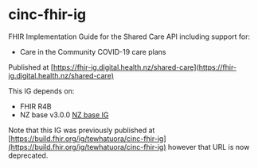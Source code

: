 # cinc-fhir-ig
FHIR Implementation Guide for the Shared Care API including support for:

- Care in the Community COVID-19 care plans

Published at [https://fhir-ig.digital.health.nz/shared-care](https://fhir-ig.digital.health.nz/shared-care)

This IG depends on:

- FHIR R4B
- NZ base v3.0.0 [NZ base IG](https://fhir.org.nz/ig/base/index.html)

Note that this IG was previously published at [https://build.fhir.org/ig/tewhatuora/cinc-fhir-ig](https://build.fhir.org/ig/tewhatuora/cinc-fhir-ig) however that URL is now deprecated.
